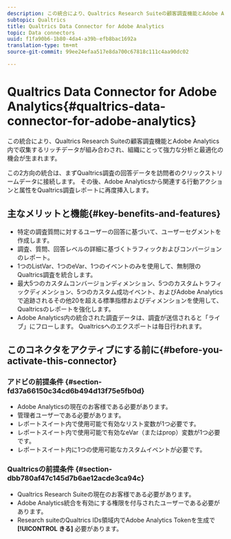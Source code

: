 ```yaml
---
description: この統合により、Qualtrics Research Suiteの顧客調査機能とAdobe Analytics内で収集するリッチデータが組み合わされ、組織にとって強力な分析と最適化の機会が生まれます。
subtopic: Qualtrics
title: Qualtrics Data Connector for Adobe Analytics
topic: Data connectors
uuid: f1fa90b6-1b80-4da4-a39b-efb8bac1692a
translation-type: tm+mt
source-git-commit: 99ee24efaa517e8da700c67818c111c4aa90dc02

---
```



# Qualtrics Data Connector for Adobe Analytics{#qualtrics-data-connector-for-adobe-analytics}

この統合により、Qualtrics Research Suiteの顧客調査機能とAdobe Analytics内で収集するリッチデータが組み合わされ、組織にとって強力な分析と最適化の機会が生まれます。

この2方向の統合は、まずQualtrics調査の回答データを訪問者のクリックストリームデータに接続します。 その後、Adobe Analyticsから関連する行動アクションと属性をQualtrics調査レポートに再度挿入します。

## 主なメリットと機能{#key-benefits-and-features}

* 特定の調査質問に対するユーザーの回答に基づいて、ユーザーセグメントを作成します。
* 調査、質問、回答レベルの詳細に基づくトラフィックおよびコンバージョンのレポート。
* 1つのListVar、1つのeVar、1つのイベントのみを使用して、無制限のQualtrics調査を統合します。
* 最大5つのカスタムコンバージョンディメンション、5つのカスタムトラフィックディメンション、5つのカスタム成功イベント、およびAdobe Analyticsで追跡されるその他20を超える標準指標およびディメンションを使用して、Qualtricsのレポートを強化します。
* Adobe Analytics内の統合された調査データは、調査が送信されると「ライブ」にフローします。 Qualtricsへのエクスポートは毎日行われます。

## このコネクタをアクティブにする前に{#before-you-activate-this-connector}

### アドビの前提条件 {#section-fd37a66150c34cd6b494d13f75e5fb0d}

* Adobe Analyticsの現在のお客様である必要があります。
* 管理者ユーザーである必要があります。
* レポートスイート内で使用可能で有効なリスト変数が1つ必要です。
* レポートスイート内で使用可能で有効なeVar（またはprop）変数が1つ必要です。
* レポートスイート内に1つの使用可能なカスタムイベントが必要です。

### Qualtricsの前提条件 {#section-dbb780af47c145d7b6ae12acde3ca94c}

* Qualtrics Research Suiteの現在のお客様である必要があります。
* Adobe Analytics統合を有効にする権限を付与されたユーザーである必要があります。
* Research suiteのQualtrics IDs領域内でAdobe Analytics Tokenを生成で **[!UICONTROL きる]** 必要があります。
